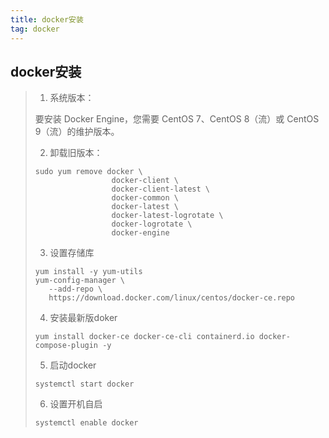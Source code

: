 ```yaml
---
title: docker安装
tag: docker
---
```


## docker安装

>1. 系统版本：
>
>   要安装 Docker Engine，您需要 CentOS 7、CentOS 8（流）或 CentOS 9（流）的维护版本。
>
>2.  卸载旧版本：
>
>```shell
> sudo yum remove docker \
>                  docker-client \
>                  docker-client-latest \
>                  docker-common \
>                  docker-latest \
>                  docker-latest-logrotate \
>                  docker-logrotate \
>                  docker-engine
>```
>
>3. 设置存储库
>
>```shell
>yum install -y yum-utils
>yum-config-manager \
>    --add-repo \
>    https://download.docker.com/linux/centos/docker-ce.repo
>```
>
>4. 安装最新版doker
>
>```shell
>yum install docker-ce docker-ce-cli containerd.io docker-compose-plugin -y
>```
>
>5. 启动docker
>
>```shell
>systemctl start docker
>```
>
>6. 设置开机自启
>
>```shell
>systemctl enable docker
>```